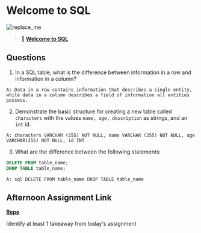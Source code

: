 # Welcome to SQL

![replace_me](https://codeworks.blob.core.windows.net/public/assets/img/illustrations/placeholder.svg)

> **📖 [Welcome to SQL](https://codeworksacademy.com/fs-student-guide/resources/wk11/01-MySQL-GettingStarted)**

## Questions

1. In a SQL table, what is the difference between information in a row and information in a column?

`A: Data in a row contains information that describes a single entity, while data in a column describes a field of information all entities possess.`

2. Demonstrate the basic structure for creating a new table called `characters` with the values `name, age, description` as strings, and an `int` id.

` A: characters VARCHAR (255) NOT NULL,
name VARCHAR (255) NOT NULL,
age VARCHAR(255) NOT NULL,
id INT `

3. What are the difference between the following statements: 
```sql
DELETE FROM table_name;
DROP TABLE table_name;
```

`A: sql DELETE FROM table_name
DROP TABLE table_name`

## Afternoon Assignment Link

**[Repo](https://github.com/Molly-Nettleton/<ASSIGNMENT_REPO>)**

Identify at least 1 takeaway from today's assignment
